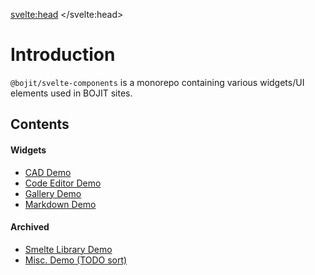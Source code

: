 <svelte:head>
    <title>@bojit/svelte-components</title>
</svelte:head>

# Introduction

`@bojit/svelte-components` is a monorepo containing various widgets/UI elements used in BOJIT sites.

## Contents

#### Widgets

- [CAD Demo](/demo/cad)
- [Code Editor Demo](/demo/code-editor)
- [Gallery Demo](/demo/gallery)
- [Markdown Demo](/demo/markdown)

#### Archived
- [Smelte Library Demo](/nav/smelte)
- [Misc. Demo (TODO sort)](/nav)
